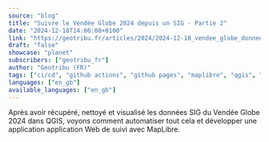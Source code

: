 ```yaml
---
source: "blog"
title: "Suivre le Vendée Globe 2024 depuis un SIG - Partie 2"
date: "2024-12-18T14:00:00+0100"
link: "https://geotribu.fr/articles/2024/2024-12-18_vendee_globe_donnees_sig_partie2/?utm_source=rss-feed&utm_medium=RSS&utm_campaign=feed-syndication"
draft: "false"
showcase: "planet"
subscribers: ["geotribu_fr"]
author: "Geotribu (FR)"
tags: ["ci/cd", "github actions", "github pages", "maplibre", "qgis", "vendée globe", "article", "voile", "webmapping"]
languages: ["en_gb"]
available_languages: ["en_gb"]
---
```


Après avoir récupéré, nettoyé et visualisé les données SIG du Vendée Globe 2024 dans QGIS, voyons comment automatiser tout cela et développer une application application Web de suivi avec MapLibre.
